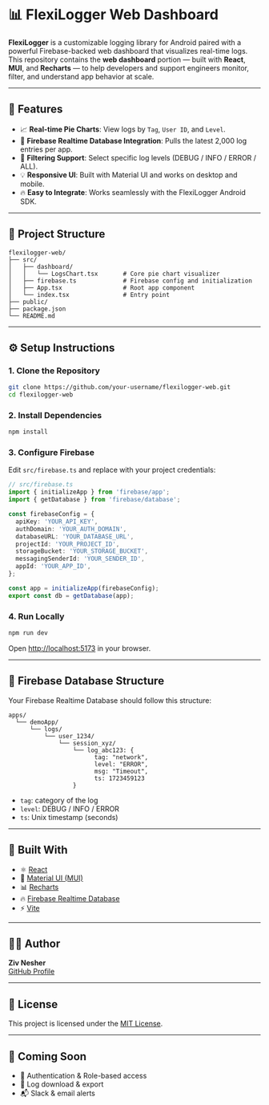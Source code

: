 # 📊 FlexiLogger Web Dashboard

**FlexiLogger** is a customizable logging library for Android paired with a powerful Firebase-backed web dashboard that visualizes real-time logs.  
This repository contains the **web dashboard** portion — built with **React**, **MUI**, and **Recharts** — to help developers and support engineers monitor, filter, and understand app behavior at scale.

---

## 🌟 Features

- 📈 **Real-time Pie Charts**: View logs by `Tag`, `User ID`, and `Level`.
- 🔎 **Firebase Realtime Database Integration**: Pulls the latest 2,000 log entries per app.
- 🎯 **Filtering Support**: Select specific log levels (DEBUG / INFO / ERROR / ALL).
- 💡 **Responsive UI**: Built with Material UI and works on desktop and mobile.
- 🔥 **Easy to Integrate**: Works seamlessly with the FlexiLogger Android SDK.

---

## 📂 Project Structure

```
flexilogger-web/
├── src/
│   ├── dashboard/
│   │   └── LogsChart.tsx       # Core pie chart visualizer
│   ├── firebase.ts             # Firebase config and initialization
│   ├── App.tsx                 # Root app component
│   └── index.tsx               # Entry point
├── public/
├── package.json
└── README.md
```

---

## ⚙️ Setup Instructions

### 1. Clone the Repository

```bash
git clone https://github.com/your-username/flexilogger-web.git
cd flexilogger-web
```

### 2. Install Dependencies

```bash
npm install
```

### 3. Configure Firebase

Edit `src/firebase.ts` and replace with your project credentials:

```ts
// src/firebase.ts
import { initializeApp } from 'firebase/app';
import { getDatabase } from 'firebase/database';

const firebaseConfig = {
  apiKey: 'YOUR_API_KEY',
  authDomain: 'YOUR_AUTH_DOMAIN',
  databaseURL: 'YOUR_DATABASE_URL',
  projectId: 'YOUR_PROJECT_ID',
  storageBucket: 'YOUR_STORAGE_BUCKET',
  messagingSenderId: 'YOUR_SENDER_ID',
  appId: 'YOUR_APP_ID',
};

const app = initializeApp(firebaseConfig);
export const db = getDatabase(app);
```

### 4. Run Locally

```bash
npm run dev
```

Open [http://localhost:5173](http://localhost:5173) in your browser.

---

## 🧪 Firebase Database Structure

Your Firebase Realtime Database should follow this structure:

```
apps/
  └── demoApp/
      └── logs/
          └── user_1234/
              └── session_xyz/
                  └── log_abc123: {
                        tag: "network",
                        level: "ERROR",
                        msg: "Timeout",
                        ts: 1723459123
                  }
```

- `tag`: category of the log
- `level`: DEBUG / INFO / ERROR
- `ts`: Unix timestamp (seconds)

---

## 🧩 Built With

- ⚛️ [React](https://reactjs.org/)
- 🎨 [Material UI (MUI)](https://mui.com/)
- 📊 [Recharts](https://recharts.org/)
- 🔥 [Firebase Realtime Database](https://firebase.google.com/products/realtime-database)
- ⚡️ [Vite](https://vitejs.dev/)

---

## 👨‍💻 Author

**Ziv Nesher**  
[GitHub Profile](https://github.com/zivnesher)

---

## 📜 License

This project is licensed under the [MIT License](LICENSE).

---

## 🚀 Coming Soon

- 🔐 Authentication & Role-based access
- 📁 Log download & export
- 📬 Slack & email alerts
